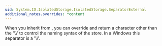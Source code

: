 ```yaml
---
uid: System.IO.IsolatedStorage.IsolatedStorage.SeparatorExternal
additional_notes.overrides: *content
---
```


<p>When you inherit from <xref href="System.IO.IsolatedStorage.IsolatedStorage"></xref>, you can override <xref href="System.IO.IsolatedStorage.IsolatedStorage.SeparatorExternal"></xref> and return a character other than the '\\' to control the naming syntax of the store. In a Windows <xref href="System.IO.IsolatedStorage.IsolatedStorageFile"></xref> this separator is a '\\'.</p>


